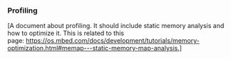 ### Profiling

[A document about profiling. It should include static memory analysis and how to optimize it. This is related to this page: https://os.mbed.com/docs/development/tutorials/memory-optimization.html#memap---static-memory-map-analysis.]
